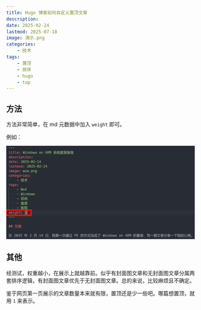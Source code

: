 ```yaml
---
title: Hugo 博客如何自定义置顶文章
description: 
date: 2025-02-24
lastmod: 2025-07-18
image: 演示.png
categories:
    - 技术
tags:
    - 置顶
    - 排序
    - hugo
    - top
---
```


## 方法

方法非常简单，在 md 元数据中加入 `weight` 即可。

例如：

![如图所示](演示.png)

## 其他

经测试，权重越小，在展示上就越靠前。似乎有封面图文章和无封面图文章分属两套排序逻辑，有封面图文章优先于无封面图文章。总的来说，比较麻烦且不确定。

鉴于网页第一页展示的文章数量本来就有限，置顶还是少一些吧。哪篇想置顶，就用 `1` 来表示。

